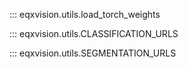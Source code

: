 ::: eqxvision.utils.load_torch_weights

::: eqxvision.utils.CLASSIFICATION_URLS

::: eqxvision.utils.SEGMENTATION_URLS